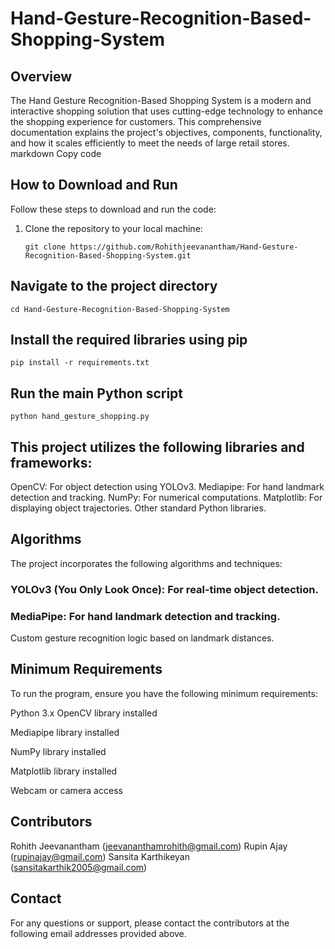 # Hand-Gesture-Recognition-Based-Shopping-System
## Overview

The Hand Gesture Recognition-Based Shopping System is a modern and interactive shopping solution that uses cutting-edge technology to enhance the shopping experience for customers. This comprehensive documentation explains the project's objectives, components, functionality, and how it scales efficiently to meet the needs of large retail stores.
markdown
Copy code

## How to Download and Run

Follow these steps to download and run the code:

1. Clone the repository to your local machine:
   ```
   git clone https://github.com/Rohithjeevanantham/Hand-Gesture-Recognition-Based-Shopping-System.git
   ```
## Navigate to the project directory
   ```
   cd Hand-Gesture-Recognition-Based-Shopping-System
   ```
## Install the required libraries using pip
   ```
   pip install -r requirements.txt
   ```

## Run the main Python script
   ```
   python hand_gesture_shopping.py
   ```

## This project utilizes the following libraries and frameworks:

OpenCV: For object detection using YOLOv3.
Mediapipe: For hand landmark detection and tracking.
NumPy: For numerical computations.
Matplotlib: For displaying object trajectories.
Other standard Python libraries.

## Algorithms
The project incorporates the following algorithms and techniques:

### YOLOv3 (You Only Look Once): For real-time object detection.
### MediaPipe: For hand landmark detection and tracking.
Custom gesture recognition logic based on landmark distances.

## Minimum Requirements
To run the program, ensure you have the following minimum requirements:

Python 3.x
OpenCV library installed

Mediapipe library installed

NumPy library installed

Matplotlib library installed

Webcam or camera access

## Contributors
Rohith Jeevanantham (jeevananthamrohith@gmail.com)
Rupin Ajay (rupinajay@gmail.com)
Sansita Karthikeyan (sansitakarthik2005@gmail.com)

## Contact
For any questions or support, please contact the contributors at the following email addresses provided above.

